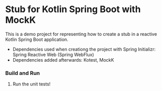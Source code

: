 # Stub for Kotlin Spring Boot with MockK
This is a demo project for representing how to create a stub in a reactive Kotlin Spring Boot application.
* Dependencies used when creationg the project with Spring Initializr: Spring Reactive Web (Spring WebFlux)
* Dependencies added afterwards: Kotest, MockK

### Build and Run
1. Run the unit tests!
